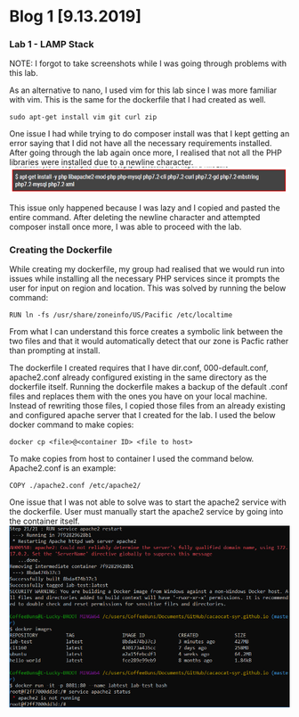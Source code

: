 # Blog 1 [9.13.2019]

### Lab 1 - LAMP Stack

NOTE: I forgot to take screenshots while I was going through problems with this lab. 

As an alternative to nano, I used vim for this lab since I was more familiar with vim. This is the same for the dockerfile that I had created as well.
```
sudo apt-get install vim git curl zip
```

One issue I had while trying to do composer install was that I kept getting an error saying that I did not have all the necessary requirements installed. After going through the lab again once more, I realised that not all the PHP libraries were installed due to a newline character.
![newline error](https://raw.githubusercontent.com/cacaocat-syr/cacaocat-syr.github.io/master/copy-paste-issue.PNG)

This issue only happened because I was lazy and I copied and pasted the entire command. After deleting the newline character and attempted composer install once more, I was able to proceed with the lab.

### Creating the Dockerfile


While creating my dockerfile, my group had realised that we would run into issues while installing all the necessary PHP services since it prompts the user for input on region and location. This was solved by running the below command:
```
RUN ln -fs /usr/share/zoneinfo/US/Pacific /etc/localtime 
```
From what I can understand this force creates a symbolic link between the two files and that it would automatically detect that our zone is Pacfic rather than prompting at install.

The dockerfile I created requires that I have dir.conf, 000-default.conf, apache2.conf already configured existing in the same directory as the dockerfile itself. Running the dockerfile makes a backup of the default .conf files and replaces them with the ones you have on your local machine. Instead of rewriting those files, I copied those files from an already existing and configured apache server that I created for the lab. I used the below docker command to make copies:
```
docker cp <file>@<container ID> <file to host>
``` 

To make copies from host to container I used the command below. Apache2.conf is an example:
```
COPY ./apache2.conf /etc/apache2/
```

One issue that I was not able to solve was to start the apache2 service with the dockerfile. User must manually start the apache2 service by going into the container itself.
![apache2 not starting](https://raw.githubusercontent.com/cacaocat-syr/cacaocat-syr.github.io/master/apache2-did-not-start.PNG)
